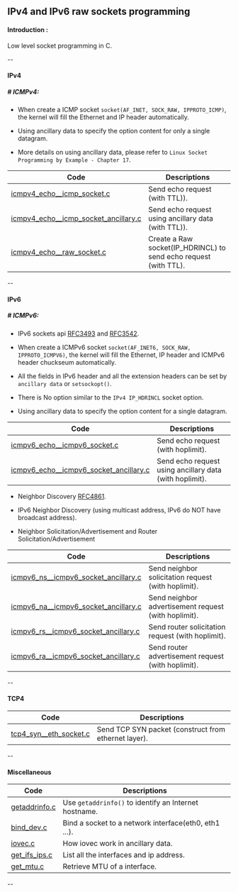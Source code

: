 ## IPv4 and IPv6 raw sockets programming

#### Introduction :

Low level socket programming in C.

--

#### IPv4

##### # ICMPv4:

- When create a ICMP socket `socket(AF_INET, SOCK_RAW, IPPROTO_ICMP)`, the kernel will fill the Ethernet and IP header automatically.

- Using ancillary data to specify the option content for only a single datagram.

- More details on using ancillary data, please refer to `Linux Socket Programming by Example - Chapter 17`.

| Code | Descriptions  |
| --- | --- |
| [icmpv4_echo__icmp_socket.c](src/icmpv4_echo__icmp_socket.c) | Send echo request (with TTL)). |
| [icmpv4_echo__icmp_socket_ancillary.c](src/icmpv4_echo__icmp_socket_ancillary.c) | Send echo request using ancillary data (with TTL)). |
| [icmpv4_echo__raw_socket.c](src/icmpv4_echo__raw_socket.c) | Create a Raw socket(IP_HDRINCL) to send echo request (with TTL). |

--



#### IPv6

##### # ICMPv6:

- IPv6 sockets api [RFC3493](http://www.ietf.org/rfc/rfc3493.txt) and [RFC3542](http://www.ietf.org/rfc/rfc3542.txt).

- When create a ICMPv6 socket `socket(AF_INET6, SOCK_RAW, IPPROTO_ICMPV6)`, the kernel will fill the Ethernet, IP header and ICMPv6 header chuckseum automatically.

- All the fields in IPv6 header and all the extension headers can be set by `ancillary data` or `setsockopt()`.

- There is No option similar to the `IPv4 IP_HDRINCL` socket option.

- Using ancillary data to specify the option content for a single datagram.

| Code | Descriptions  |
| --- | --- |
| [icmpv6_echo__icmpv6_socket.c](src/icmpv6_echo__icmpv6_socket.c) | Send echo request (with hoplimit). |
| [icmpv6_echo__icmpv6_socket_ancillary.c](src/icmpv6_echo__icmpv6_socket_ancillary.c) | Send echo request using ancillary data (with hoplimit). |

- Neighbor Discovery [RFC4861](https://tools.ietf.org/html/rfc4861).

- IPv6 Neighbor Discovery (using multicast address, IPv6 do NOT have broadcast address).

- Neighbor Solicitation/Advertisement and Router Solicitation/Advertisement

| Code | Descriptions  |
| --- | --- |
| [icmpv6_ns__icmpv6_socket_ancillary.c](src/icmpv6_ns__icmpv6_socket_ancillary.c) | Send neighbor solicitation request (with hoplimit). |
| [icmpv6_na__icmpv6_socket_ancillary.c](src/icmpv6_na__icmpv6_socket_ancillary.c) | Send neighbor advertisement request (with hoplimit). |
| [icmpv6_rs__icmpv6_socket_ancillary.c](src/icmpv6_rs__icmpv6_socket_ancillary.c) | Send router solicitation request (with hoplimit). |
| [icmpv6_ra__icmpv6_socket_ancillary.c](src/icmpv6_ra__icmpv6_socket_ancillary.c) | Send router advertisement request (with hoplimit). |

--

#### TCP4

| Code | Descriptions  |
| --- | --- |
| [tcp4_syn__eth_socket.c](src/tcp4_syn__eth_socket.c) | Send TCP SYN packet (construct from ethernet layer). |

--

#### Miscellaneous

| Code | Descriptions  |
| --- | --- |
| [getaddrinfo.c](src/getaddrinfo.c) | Use `getaddrinfo()` to identify an Internet hostname. |
| [bind_dev.c](src/bind_dev.c) | Bind a socket to a network interface(eth0, eth1 ...).  |
| [iovec.c](src/iovec.c) | How iovec work in ancillary data.  |
| [get_ifs_ips.c](src/get_ifs_ips.c) | List all the interfaces and ip address.  |
| [get_mtu.c](src/get_mtu.c) | Retrieve MTU of a interface.  |

--
